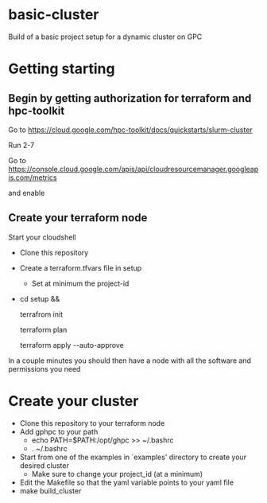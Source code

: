 # basic-cluster
Build of a basic project setup for a dynamic cluster on GPC

# Getting starting

## Begin by getting authorization for terraform and hpc-toolkit

Go to https://cloud.google.com/hpc-toolkit/docs/quickstarts/slurm-cluster

Run 2-7

Go to https://console.cloud.google.com/apis/api/cloudresourcemanager.googleapis.com/metrics

and enable

## Create your terraform node

Start your cloudshell

- Clone this repository

- Create a terraform.tfvars file in setup

  - Set at minimum the project-id

- cd setup &&

    terrafrom init

    terraform plan 
    
    terraform apply --auto-approve
    
 In a couple minutes you should then have a node with all the software and permissions you need
 
# Create your cluster 

- Clone this repository to your terraform node
- Add gphpc to your path
  - echo PATH=$PATH:/opt/ghpc >> ~/.bashrc
  - . ~/.bashrc
- Start from one of the examples in `examples' directory to create your desired cluster
   - Make sure to change your project_id (at a minimum)
- Edit the Makefile so that the yaml variable points to your yaml file
- make build_cluster
